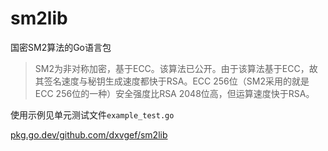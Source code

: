 # sm2lib
国密SM2算法的Go语言包

> SM2为非对称加密，基于ECC。该算法已公开。由于该算法基于ECC，故其签名速度与秘钥生成速度都快于RSA。ECC 256位（SM2采用的就是ECC 256位的一种）安全强度比RSA 2048位高，但运算速度快于RSA。

使用示例见单元测试文件`example_test.go`

[pkg.go.dev/github.com/dxvgef/sm2lib](https://pkg.go.dev/github.com/dxvgef/sm2lib)